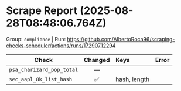 # Scrape Report (2025-08-28T08:48:06.764Z)

Group: `compliance`  |  Run: https://github.com/AlbertoRoca96/scraping-checks-scheduler/actions/runs/17290712294

| Check | Changed | Keys | Error |
|---|:---:|:--|:--|
| `psa_charizard_pop_total` | — |  |  |
| `sec_aapl_8k_list_hash` | ✅ | hash, length |  |
